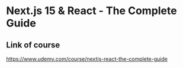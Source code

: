 # Next.js 15 & React - The Complete Guide

## Link of course

https://www.udemy.com/course/nextjs-react-the-complete-guide
